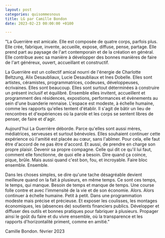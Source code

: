 ```yaml
---
layout: post
categories: quisommesnous
title: LG par Camille Bondon
date: 2023-02-23 00:00:00 +0100

---
```

"La Guerrière est amicale. Elle est composée de quatre corps, parfois plus. Elle crée, fabrique, invente, accueille, expose, diffuse, pense, partage. Elle prend part au paysage de l'art contemporain et de la création en général. Elle contribue avec sa manière à développer des bonnes manières de faire de l'art généreux, ouvert, accueillant et constructif.

La Guerrière est un collectif amical nourri de l'énergie de Charlotte Beltzung, Alix Desaubliaux, Lucie Desaubliaux et Ines Dobelle. Elles sont artistes, céramistes, programmatrices, codeuses, développeuses, écrivaines. Elles sont beaucoup. Elles sont surtout déterminées à construire un présent inclusif et équilibré. Ensemble elles invitent, accueillent et programment des résidences, expostions, performances et évènements au sein d'une buanderie rennaise. L'espace est modeste, à échelle humaine, comme les rapports qu'elles tentent d'établir. Il s'agit de bâtir un lieu de rencontres et d'expériences où la parole et les corps se sentent libres de penser, de faire et d'agir.

Aujourd'hui La Guerrière déborde. Parce qu'elles sont aussi mères, médiatrices, serveuses et surtout bénévoles. Elles souhaient continuer cette expérience où l'amitié est placée au cœur, sans l'abîmer. Pour cela, elle faut être d'accord de ne pas être d'accord. Et aussi, de prendre en charge son propre plaisir. Devenir sa propre compagne. Celle qui dit ce qu'il lui faut, comment elle fonctionne, de quoi elle a besoin. Dire quand ça coince, pique, brûle. Mais aussi quand c'est bon, fou, et incroyable. Faire bloc ensemble. Ensemble. 

Dans les choses simples, se dire qu'une tache désagréable devient meilleure quand on la fait à plusieurs, en même temps. Ce sont ces temps, le temps, qui manque. Besoin de temps et manque de temps. Une course folle contre et avec l'immensité de la vie et de son économie. Alors. Alors continuer à échelle humaine. Petit à petit. Dans une programmation modeste mais précise et précieuse. Et exposer les coulisses, les montages économiques, les (absences de) soutients financiers publics. Développer et diffuser des outils et bonnes pratiques pour fabriquer à plusieurs. Propager ainsi le goût du faire et du vivre ensemble, où la transparence et les rapports d'horizontalité priment, comme en amitié."

Camille Bondon. février 2023
